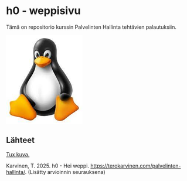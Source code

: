 # h0 - weppisivu

Tämä on repositorio kurssin Palvelinten Hallinta tehtävien palautuksiin.

![Tux](/h0/tux.jpeg)

## Lähteet

[Tux kuva.](https://commons.wikimedia.org/wiki/File:Tux_Enhanced.svg)

Karvinen, T. 2025. h0 - Hei weppi. https://terokarvinen.com/palvelinten-hallinta/. (Lisätty arvioinnin seurauksena)